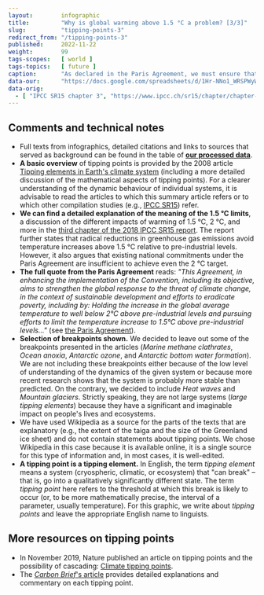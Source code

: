 ```yaml
---
layout:        infographic
title:         "Why is global warming above 1.5 °C a problem? [3/3]"
slug:          "tipping-points-3"
redirect_from: "/tipping-points-3"
published:     2022-11-22
weight:        99
tags-scopes:   [ world ]
tags-topics:   [ future ]
caption:       "As declared in the Paris Agreement, we must ensure that the mean global temperature does not rise well beyond the 1.5 °C limits. One of the main reasons why this effort is so important is the risk of exceeding the “tipping points”: with global warming of 2 °C and higher, many large ecosystems on the planet are highly likely to exceed their tipping point – experience irreversible changes and eventually collapse."
data-our:      "https://docs.google.com/spreadsheets/d/1Hr-NNo1_WRSPWyW8YxP14WfqgOjk2xxrFsCh6enMDKI/edit#gid=884376387"
data-orig:
  - [ "IPCC SR15 chapter 3", "https://www.ipcc.ch/sr15/chapter/chapter-3" ]
---
```


## Comments and technical notes

* Full texts from infographics, detailed citations and links to sources that served as background can be found in the table of **[our processed data](https://docs.google.com/spreadsheets/d/1Hr-NNo1_WRSPWyW8YxP14WfqgOjk2xxrFsCh6enMDKI/edit?usp=sharing)**.
* __A basic overview__ of tipping points is provided by the 2008 article [Tipping elements in Earth's climate system](https://www.pnas.org/content/105/6/1786) (including a more detailed discussion of the mathematical aspects of tipping points). For a clearer understanding of the dynamic behaviour of individual systems, it is advisable to read the articles to which this summary article refers or to which other compilation studies (e.g., [IPCC SR15](https://www.ipcc.ch/sr15/chapter/chapter-3/)) refer.
* __We can find a detailed explanation of the meaning of the 1.5 °C limits__, a discussion of the different impacts of warming of 1.5 °C, 2 °C, and more in the [third chapter of the 2018 IPCC SR15 report](https://www.ipcc.ch/sr15/chapter/chapter-3/). The report further states that radical reductions in greenhouse gas emissions avoid temperature increases above 1.5 °C relative to pre-industrial levels. However, it also argues that existing national commitments under the Paris Agreement are insufficient to achieve even the 2 °C target.
* __The full quote from the Paris Agreement__ reads: _"This Agreement, in enhancing the implementation of the Convention, including its objective, aims to strengthen the global response to the threat of climate change, in the context of sustainable development and efforts to eradicate poverty, including by: Holding the increase in the global average temperature to well below 2°C above pre-industrial levels and pursuing efforts to limit the temperature increase to 1.5°C above pre-industrial levels…"_ (see [the Paris Agreement](https://unfccc.int/files/essential_background/convention/application/pdf/english_paris_agreement.pdf)).
* __Selection of breakpoints shown.__ We decided to leave out some of the breakpoints presented in the articles (_Marine methane clathrates_, _Ocean anoxia_, _Antarctic ozone_, and _Antarctic bottom water formation_). We are not including these breakpoints either because of the low level of understanding of the dynamics of the given system or because more recent research shows that the system is probably more stable than predicted. On the contrary, we decided to include _Heat waves_ and _Mountain glaciers_. Strictly speaking, they are not large systems (_large tipping elements_) because they have a significant and imaginable impact on people's lives and ecosystems.
* We have used Wikipedia as a source for the parts of the texts that are explanatory (e.g., the extent of the taiga and the size of the Greenland ice sheet) and do not contain statements about tipping points. We chose Wikipedia in this case because it is available online, it is a single source for this type of information and, in most cases, it is well-edited.
* __A tipping point is a tipping element.__ In English, the term _tipping element_ means a system (cryospheric, climatic, or ecosystem) that "can break" – that is, go into a qualitatively significantly different state. The term _tipping point_ here refers to the threshold at which this break is likely to occur (or, to be more mathematically precise, the interval of a parameter, usually temperature). For this graphic, we write about _tipping points_ and leave the appropriate English name to linguists.

## More resources on tipping points

* In November 2019, Nature published an article on tipping points and the possibility of cascading: [Climate tipping points](https://www.nature.com/articles/d41586-019-03595-0).
* The [_Carbon Brief_'s article](https://www.carbonbrief.org/explainer-nine-tipping-points-that-could-be-triggered-by-climate-change) provides detailed explanations and commentary on each tipping point.